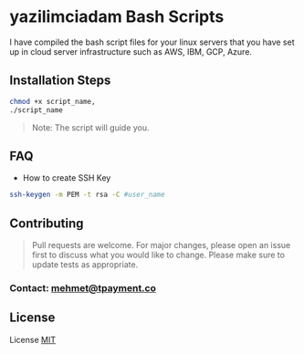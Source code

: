 # yazilimciadam Bash Scripts

I have compiled the bash script files for your linux servers that you have set up in cloud server infrastructure such as AWS, IBM, GCP, Azure.

## Installation Steps
```sh
chmod +x script_name,
./script_name
```
> Note: The script will guide you.



## FAQ

- How to create SSH Key
```sh
ssh-keygen -m PEM -t rsa -C #user_name
```

## Contributing
> Pull requests are welcome. For major changes, please open an issue first to discuss what you would like to change.
> Please make sure to update tests as appropriate.

### Contact: mehmet@tpayment.co

## License
License [MIT](https://choosealicense.com/licenses/mit/)
